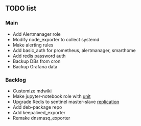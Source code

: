 ## TODO list

### Main

- Add Alertmanager role
- Modify node_exporter to collect systemd
- Make alerting rules
- Add basic_auth for prometheus, alertmanager, smarthome
- Add redis password auth
- Backup DBs from cron
- Backup Grafana data

### Backlog

- Customize mdwiki
- Make jupyter-notebook role with [unit](https://gist.github.com/whophil/5a2eab328d2f8c16bb31c9ceaf23164f)
- Upgrade Redis to sentinel master-slave [replication](https://rtfm.co.ua/redis-replikaciya-chast-2-master-slave-replikaciya-i-redis-sentinel/)
- Add deb-package repo
- Add keepalived_exporter
- Remake dnsmasq_exporter
